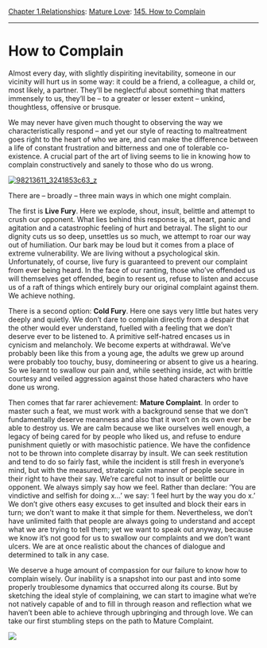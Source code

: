 [Chapter 1.Relationships](https://www.theschooloflife.com/thebookoflife/category/relationships/): [Mature Love](https://www.theschooloflife.com/thebookoflife/category/relationships/mature-love/): [145. How to Complain](https://www.theschooloflife.com/thebookoflife/how-to-complain/)

* * *

# How to Complain

Almost every day, with slightly dispiriting inevitability, someone in our vicinity will hurt us in some way: it could be a friend, a colleague, a child or, most likely, a partner. They’ll be neglectful about something that matters immensely to us, they’ll be – to a greater or lesser extent – unkind, thoughtless, offensive or brusque.

We may never have given much thought to observing the way we characteristically respond – and yet our style of reacting to maltreatment goes right to the heart of who we are, and can make the difference between a life of constant frustration and bitterness and one of tolerable co-existence. A crucial part of the art of living seems to lie in knowing how to complain constructively and sanely to those who do us wrong.

[![98213611_3241853c63_z](https://www.theschooloflife.com/thebookoflife/wp-content/uploads/2016/10/98213611_3241853c63_z.jpg)](http://www.thebookoflife.org/wp-content/uploads/2016/10/98213611_3241853c63_z.jpg)

There are – broadly – three main ways in which one might complain.

The first is **Live Fury**. Here we explode, shout, insult, belittle and attempt to crush our opponent. What lies behind this response is, at heart, panic and agitation and a catastrophic feeling of hurt and betrayal. The slight to our dignity cuts us so deep, unsettles us so much, we attempt to roar our way out of humiliation. Our bark may be loud but it comes from a place of extreme vulnerability. We are living without a psychological skin. Unfortunately, of course, live fury is guaranteed to prevent our complaint from ever being heard. In the face of our ranting, those who’ve offended us will themselves get offended, begin to resent us, refuse to listen and accuse us of a raft of things which entirely bury our original complaint against them. We achieve nothing.

There is a second option: **Cold Fury**. Here one says very little but hates very deeply and quietly. We don’t dare to complain directly from a despair that the other would ever understand, fuelled with a feeling that we don’t deserve ever to be listened to. A primitive self-hatred encases us in cynicism and melancholy. We become experts at withdrawal. We’ve probably been like this from a young age, the adults we grew up around were probably too touchy, busy, domineering or absent to give us a hearing. So we learnt to swallow our pain and, while seething inside, act with brittle courtesy and veiled aggression against those hated characters who have done us wrong.

Then comes that far rarer achievement: **Mature Complaint**. In order to master such a feat, we must work with a background sense that we don’t fundamentally deserve meanness and also that it won’t on its own ever be able to destroy us. We are calm because we like ourselves well enough, a legacy of being cared for by people who liked us, and refuse to endure punishment quietly or with masochistic patience. We have the confidence not to be thrown into complete disarray by insult. We can seek restitution and tend to do so fairly fast, while the incident is still fresh in everyone’s mind, but with the measured, strategic calm manner of people secure in their right to have their say. We’re careful not to insult or belittle our opponent. We always simply say how we feel. Rather than declare: ‘You are vindictive and selfish for doing x…’ we say: ‘I feel hurt by the way you do x.’ We don’t give others easy excuses to get insulted and block their ears in turn; we don’t want to make it that simple for them. Nevertheless, we don’t have unlimited faith that people are always going to understand and accept what we are trying to tell them; yet we want to speak out anyway, because we know it’s not good for us to swallow our complaints and we don’t want ulcers. We are at once realistic about the chances of dialogue and determined to talk in any case.

We deserve a huge amount of compassion for our failure to know how to complain wisely. Our inability is a snapshot into our past and into some properly troublesome dynamics that occurred along its course. But by sketching the ideal style of complaining, we can start to imagine what we’re not natively capable of and to fill in through reason and reflection what we haven’t been able to achieve through upbringing and through love. We can take our first stumbling steps on the path to Mature Complaint.

[![](https://img.youtube.com/vi/qVvxjGPq8BY/0.jpg)](https://www.youtube.com/embed/qVvxjGPq8BY '')
